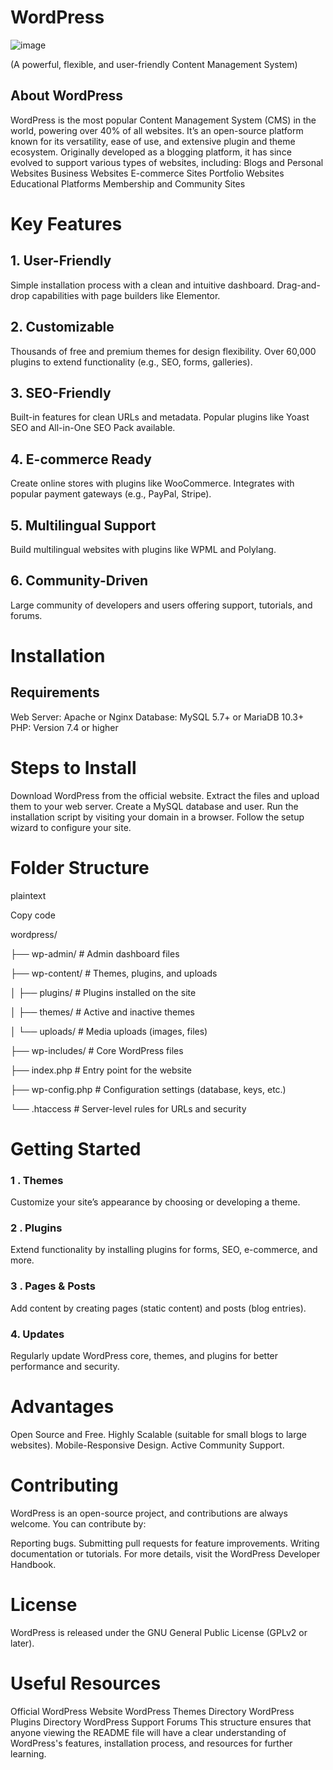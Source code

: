 # WordPress

![image](https://github.com/user-attachments/assets/c9982ff1-b21e-4d38-8ad2-5ac9583a416a)


(A powerful, flexible, and user-friendly Content Management System)

## About WordPress

WordPress is the most popular Content Management System (CMS) in the world,
powering over 40% of all websites. It’s an open-source platform known for its versatility,
ease of use, and extensive plugin and theme ecosystem. Originally developed as a blogging platform,
it has since evolved to support various types of websites, including:
Blogs and Personal Websites
Business Websites
E-commerce Sites
Portfolio Websites
Educational Platforms
Membership and Community Sites
# Key Features

## 1. User-Friendly

Simple installation process with a clean and intuitive dashboard.
Drag-and-drop capabilities with page builders like Elementor.

## 2. Customizable

Thousands of free and premium themes for design flexibility.
Over 60,000 plugins to extend functionality (e.g., SEO, forms, galleries).

## 3. SEO-Friendly

Built-in features for clean URLs and metadata.
Popular plugins like Yoast SEO and All-in-One SEO Pack available.

## 4. E-commerce Ready

Create online stores with plugins like WooCommerce.
Integrates with popular payment gateways (e.g., PayPal, Stripe).

## 5. Multilingual Support

Build multilingual websites with plugins like WPML and Polylang.

## 6. Community-Driven

Large community of developers and users offering support, tutorials, and forums.

# Installation

## Requirements

Web Server: Apache or Nginx
Database: MySQL 5.7+ or MariaDB 10.3+
PHP: Version 7.4 or higher

# Steps to Install

Download WordPress from the official website.
Extract the files and upload them to your web server.
Create a MySQL database and user.
Run the installation script by visiting your domain in a browser.
Follow the setup wizard to configure your site.

# Folder Structure

plaintext

Copy code

wordpress/

├── wp-admin/             # Admin dashboard files

├── wp-content/           # Themes, plugins, and uploads

│   ├── plugins/          # Plugins installed on the site

│   ├── themes/            # Active and inactive themes

│   └── uploads/           # Media uploads (images, files)

├── wp-includes/           # Core WordPress files

├── index.php              # Entry point for the website

├── wp-config.php           # Configuration settings (database, keys, etc.)

└── .htaccess              # Server-level rules for URLs and security


# Getting Started

### 1 . Themes

Customize your site’s appearance by choosing or developing a theme.

### 2 . Plugins

Extend functionality by installing plugins for forms, SEO, e-commerce, and more.

### 3 . Pages & Posts

Add content by creating pages (static content) and posts (blog entries).

### 4. Updates

Regularly update WordPress core, themes, and plugins for better performance and security.

# Advantages

Open Source and Free.
Highly Scalable (suitable for small blogs to large websites).
Mobile-Responsive Design.
Active Community Support.

# Contributing

WordPress is an open-source project, and contributions are always welcome. You can contribute by:

Reporting bugs.
Submitting pull requests for feature improvements.
Writing documentation or tutorials.
For more details, visit the WordPress Developer Handbook.

# License

WordPress is released under the GNU General Public License (GPLv2 or later).

# Useful Resources

Official WordPress Website
WordPress Themes Directory
WordPress Plugins Directory
WordPress Support Forums
This structure ensures that anyone viewing the README file will have a clear understanding of WordPress's features, installation process, and resources for further learning.







